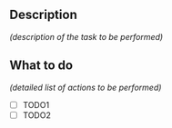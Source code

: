 ## Description

*(description of the task to be performed)*

## What to do

*(detailed list of actions to be performed)*

- [ ] TODO1
- [ ] TODO2
